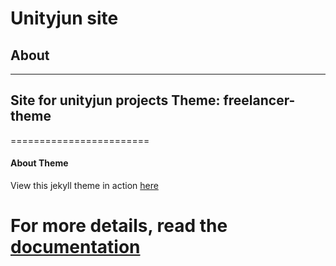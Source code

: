 Unityjun site
=========================
## About
---
Site for unityjun projects
Theme:  freelancer-theme
---
========================
#### About Theme
View this jekyll theme in action [here](https://jeromelachaud.github.io/freelancer-theme)

For more details, read the [documentation](http://jekyllrb.com/)
========================